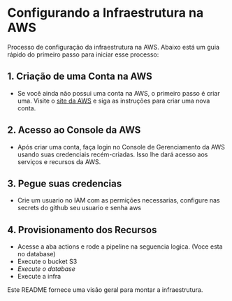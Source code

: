 # Configurando a Infraestrutura na AWS 
Processo de configuração da infraestrutura na AWS. Abaixo está um guia rápido do primeiro passo para iniciar esse processo:  

## 1. Criação de uma Conta na AWS
- Se você ainda não possui uma conta na AWS, o primeiro passo é criar uma. Visite o [site da AWS](https://aws.amazon.com/) e siga as instruções para criar uma nova conta.

## 2. Acesso ao Console da AWS
- Após criar uma conta, faça login no Console de Gerenciamento da AWS usando suas credenciais recém-criadas. Isso lhe dará acesso aos serviços e recursos da AWS.

## 3. Pegue suas credencias 
- Crie um usuario no IAM com as permições necessarias, configure nas secrets do github seu usuario e senha aws

## 4. Provisionamento dos Recursos
- Acesse a aba actions e rode a pipeline na seguencia logica. (Voce esta no database)
- Execute o bucket S3
- *Execute o database*
- Execute a infra

Este README fornece uma visão geral para montar a infraestrutura.
